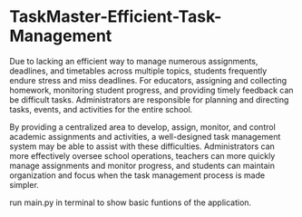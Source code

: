 # TaskMaster-Efficient-Task-Management
Due to lacking an efficient way to manage numerous assignments, deadlines, and timetables across multiple topics, students frequently endure stress and miss deadlines. For educators, assigning and collecting homework, monitoring student progress, and providing timely feedback can be difficult tasks. Administrators are responsible for planning and directing tasks, events, and activities for the entire school. 

By providing a centralized area to develop, assign, monitor, and control academic assignments and activities, a well-designed task management system may be able to assist with these difficulties. Administrators can more effectively oversee school operations, teachers can more quickly manage assignments and monitor progress, and students can maintain organization and focus when the task management process is made simpler. 

run main.py in terminal to show basic funtions of the application.
